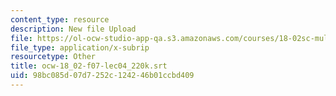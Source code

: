 ```yaml
---
content_type: resource
description: New file Upload
file: https://ol-ocw-studio-app-qa.s3.amazonaws.com/courses/18-02sc-multivariable-calculus-fall-2010/98bc085d07d7252c124246b01ccbd409_ocw-18_02-f07-lec04_220k.srt
file_type: application/x-subrip
resourcetype: Other
title: ocw-18_02-f07-lec04_220k.srt
uid: 98bc085d-07d7-252c-1242-46b01ccbd409
---
```

